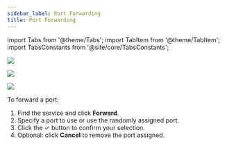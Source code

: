 ```yaml
---
sidebar_label: Port Forwarding
title: Port Forwarding
---
```


import Tabs from '@theme/Tabs';
import TabItem from '@theme/TabItem';
import TabsConstants from '@site/core/TabsConstants';

<Tabs groupId="os" defaultValue={TabsConstants.defaultOs}>
<TabItem value="Windows">

![](https://suse-rancher-media.s3.amazonaws.com/desktop/v1.8/ui-main/Windows_PortForwarding.png)

</TabItem>
<TabItem value="macOS">

![](https://suse-rancher-media.s3.amazonaws.com/desktop/v1.8/ui-main/macOS_PortForwarding.png)

</TabItem>
<TabItem value="Linux">

![](https://suse-rancher-media.s3.amazonaws.com/desktop/v1.8/ui-main/Linux_PortForwarding.png)

</TabItem>
</Tabs>

To forward a port:

1. Find the service and click **Forward**.
1. Specify a port to use or use the randomly assigned port.
1. Click the &check; button to confirm your selection.
1. Optional: click **Cancel** to remove the port assigned.
